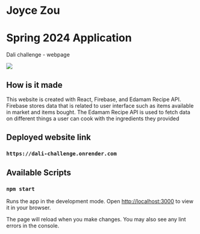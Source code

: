 # Joyce Zou
# Spring 2024 Application
Dali challenge - webpage

[![](https://markdown-videos-api.jorgenkh.no/https://youtu.be/X_GVq94QrB0)](https://youtu.be/X_GVq94QrB0)

## How is it made 
This website is created with React, Firebase, and Edamam Recipe API. Firebase stores data that is related to user interface such as items available in market and items bought. The Edamam Recipe API is used to fetch data on different things a user can cook with the ingredients they provided

## Deployed website link
### `https://dali-challenge.onrender.com`

## Available Scripts

### `npm start`
Runs the app in the development mode.
Open [http://localhost:3000](http://localhost:3000) to view it in your browser.

The page will reload when you make changes.
You may also see any lint errors in the console.

